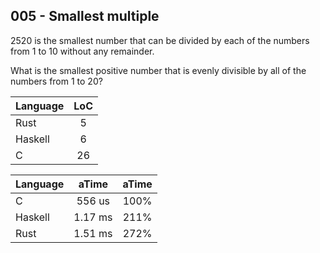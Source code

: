 005 - Smallest multiple
-----------------------

2520 is the smallest number that can be divided by each of the numbers from 1
to 10 without any remainder.

What is the smallest positive number that is evenly divisible by all of the
numbers from 1 to 20?

Language | LoC
--- | :---:
Rust | 5
Haskell | 6
C | 26

Language | aTime | aTime
--- | :---: | :---:
C |  556 us | 100%
Haskell | 1.17 ms | 211%
Rust | 1.51 ms | 272%
